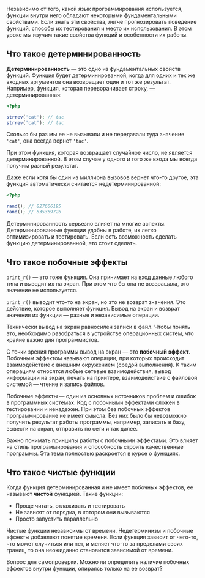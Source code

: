 Независимо от того, какой язык программирования используется, функции внутри него обладают некоторыми фундаментальными свойствами. Если знать эти свойства, легче прогнозировать поведение функций, способы их тестирования и место их использования. В этом уроке мы изучим такие свойства функций и особенности их работы.

## Что такое детерминированность

**Детерминированность** — это одно из фундаментальных свойств функций. Функция будет детерминированной, когда для одних и тех же входных аргументов она возвращает один и тот же результат. Например, функция, которая переворачивает строку, — детерминированная:

```php
<?php

strrev('cat'); // tac
strrev('cat'); // tac
```

Сколько бы раз мы ее не вызывали и не передавали туда значение `'cat'`, она всегда вернет `'tac'`.

При этом функция, которая возвращает случайное число, не является детерминированной. В этом случае у одного и того же входа мы всегда получим разный результат.

Даже если хотя бы один из миллиона вызовов вернет что-то другое, эта функция автоматически считается недетерминированной:

```php
<?php

rand(); // 827606195
rand(); // 635369726
```

Детерминированность серьезно влияет на многие аспекты. Детерминированные функции удобны в работе, их легко оптимизировать и тестировать. Если есть возможность сделать функцию детерминированной, это стоит сделать.

## Что такое побочные эффекты

`print_r()` — это тоже функция. Она принимает на вход данные любого типа и выводит их на экран. При этом что бы она не возвращала, это значение не используется.

`print_r()` выводит что-то на экран, но это не возврат значения. Это действие, которое выполняет функция. Вывод на экран и возврат значения из функции — разные и независимые операции.

Технически вывод на экран равносилен записи в файл. Чтобы понять это, необходимо разобраться в устройстве операционных систем, что крайне важно для программистов.

С точки зрения программы вывод на экран — это **побочный эффект**. Побочным эффектом называют операции, при которых происходит взаимодействие с внешним окружением (средой выполнения). К таким операциям относятся любые сетевые взаимодействия, вывод информации на экран, печать на принтере, взаимодействие с файловой системой — чтение и запись файлов.

Побочные эффекты — один из основных источников проблем и ошибок в программных системах. Код с побочными эффектами сложен в тестировании и ненадежен. При этом без побочных эффектов программирование не имеет смысла. Без них было бы невозможно получить результат работы программы, например, записать в базу, вывести на экран, отправить по сети и так далее.

Важно понимать принципы работы с побочными эффектами. Это влияет на стиль программирования и способность строить качественные программы. Эта тема полностью раскроется в курсе о функциях.

## Что такое чистые функции

Когда функция детерминированная и не имеет побочных эффектов, ее называют **чистой** функцией. Такие функции:

* Проще читать, отлаживать и тестировать
* Не зависят от порядка, в котором они вызываются
* Просто запустить параллельно

Чистые функции независимы от времени. Недетерминизм и побочные эффекты добавляют понятие времени. Если функция зависит от чего-то, что может случиться или нет, и меняет что-то за пределами своих границ, то она неожиданно становится зависимой от времени.

Вопрос для самопроверки. Можно ли определить наличие побочных эффектов внутри функции, опираясь только на ее возврат?
